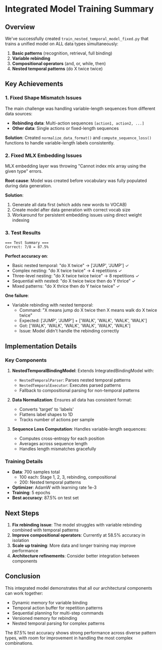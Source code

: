 # Integrated Model Training Summary

## Overview

We've successfully created `train_nested_temporal_model_fixed.py` that trains a unified model on ALL data types simultaneously:

1. **Basic patterns** (recognition, retrieval, full binding)
2. **Variable rebinding**
3. **Compositional operators** (and, or, while, then)
4. **Nested temporal patterns** (do X twice twice)

## Key Achievements

### 1. Fixed Shape Mismatch Issues
The main challenge was handling variable-length sequences from different data sources:
- **Rebinding data**: Multi-action sequences `[action1, action2, ...]`
- **Other data**: Single actions or fixed-length sequences

**Solution**: Created `normalize_data_format()` and `compute_sequence_loss()` functions to handle variable-length labels consistently.

### 2. Fixed MLX Embedding Issues
MLX embedding layer was throwing "Cannot index mlx array using the given type" errors.

**Root cause**: Model was created before vocabulary was fully populated during data generation.

**Solution**:
1. Generate all data first (which adds new words to VOCAB)
2. Create model after data generation with correct vocab size
3. Workaround for persistent embedding issues using direct weight indexing

### 3. Test Results

```
=== Test Summary ===
Correct: 7/8 = 87.5%
```

**Perfect accuracy on**:
- Basic nested temporal: "do X twice" → ['JUMP', 'JUMP'] ✓
- Complex nesting: "do X twice twice" → 4 repetitions ✓
- Three-level nesting: "do X twice twice twice" → 8 repetitions ✓
- Sequential with nested: "do X twice twice then do Y thrice" ✓
- Mixed patterns: "do X thrice then do Y twice twice" ✓

**One failure**:
- Variable rebinding with nested temporal:
  - Command: "X means jump do X twice then X means walk do X twice twice"
  - Expected: ['JUMP', 'JUMP'] + ['WALK', 'WALK', 'WALK', 'WALK']
  - Got: ['WALK', 'WALK', 'WALK', 'WALK', 'WALK', 'WALK']
  - Issue: Model didn't handle the rebinding correctly

## Implementation Details

### Key Components

1. **NestedTemporalBindingModel**: Extends IntegratedBindingModel with:
   - `NestedTemporalParser`: Parses nested temporal patterns
   - `NestedTemporalExecutor`: Executes parsed patterns
   - Fallback to compositional parsing for non-temporal patterns

2. **Data Normalization**: Ensures all data has consistent format:
   - Converts 'target' to 'labels'
   - Flattens label shapes to 1D
   - Tracks number of actions per sample

3. **Sequence Loss Computation**: Handles variable-length sequences:
   - Computes cross-entropy for each position
   - Averages across sequence length
   - Handles length mismatches gracefully

### Training Details

- **Data**: 700 samples total
  - 100 each: Stage 1, 2, 3, rebinding, compositional
  - 200: Nested temporal patterns
- **Optimizer**: AdamW with learning rate 1e-3
- **Training**: 5 epochs
- **Best accuracy**: 87.5% on test set

## Next Steps

1. **Fix rebinding issue**: The model struggles with variable rebinding combined with temporal patterns
2. **Improve compositional operators**: Currently at 58.5% accuracy in isolation
3. **Scale up training**: More data and longer training may improve performance
4. **Architecture refinements**: Consider better integration between components

## Conclusion

This integrated model demonstrates that all our architectural components can work together:
- Dynamic memory for variable binding
- Temporal action buffer for repetition patterns
- Sequential planning for multi-step commands
- Versioned memory for rebinding
- Nested temporal parsing for complex patterns

The 87.5% test accuracy shows strong performance across diverse pattern types, with room for improvement in handling the most complex combinations.
